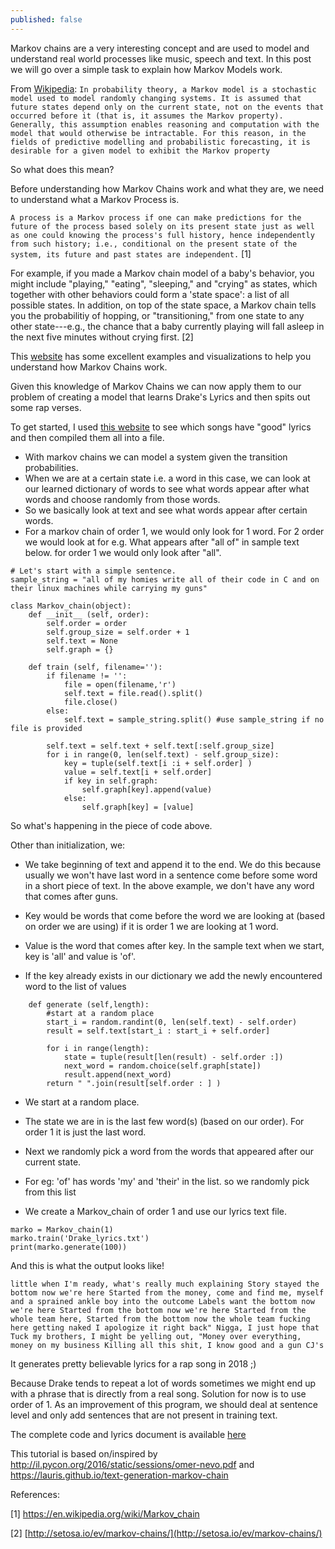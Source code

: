 ```yaml
---
published: false
---
```


Markov chains are a very interesting concept and are used to model and understand real world processes like music, speech and text. In this post we will go over a simple task to explain how Markov Models work.

From [Wikipedia](https://en.wikipedia.org/wiki/Markov_model):
`In probability theory, a Markov model is a stochastic model used to model randomly changing systems. It is assumed that future states depend only on the current state, not on the events that occurred before it (that is, it assumes the Markov property). Generally, this assumption enables reasoning and computation with the model that would otherwise be intractable. For this reason, in the fields of predictive modelling and probabilistic forecasting, it is desirable for a given model to exhibit the Markov property`

So what does this mean?

Before understanding how Markov Chains work and what they are, we need to understand what a Markov Process is.

`A process is a Markov process if one can make predictions for the future of the process based solely on its present state just as well as one could knowing the process's full history, hence independently from such history; i.e., conditional on the present state of the system, its future and past states are independent.` [1] 

 For example, if you made a Markov chain model of a baby's behavior, you might include "playing," "eating", "sleeping," and "crying" as states, which together with other behaviors could form a 'state space': a list of all possible states. In addition, on top of the state space, a Markov chain tells you the probabilitiy of hopping, or "transitioning," from one state to any other state---e.g., the chance that a baby currently playing will fall asleep in the next five minutes without crying first. [2]


This [website](http://setosa.io/ev/markov-chains/) has some excellent examples and visualizations to help you understand how Markov Chains work.

Given this knowledge of Markov Chains we can now apply them to our problem of creating a model that learns Drake's Lyrics and then spits out some rap verses.

To get started, I used [this website](https://www.axs.com/drake-s-5-best-lyrics-verses-56089) to see which songs have "good" lyrics and then compiled them all into a file.

- With markov chains we can model a system given the transition probabilities. 
- When we are at a certain state i.e. a word in this case, we can look at our learned dictionary of words to see what words appear after what words and choose randomly from those words.
- So we basically look at text and see what words appear after certain words.
- For a markov chain of order 1, we would only look for 1 word. For 2 order we would look at for e.g. What appears after "all of" in sample text below. for order 1 we would only look after "all".

```
# Let's start with a simple sentence.
sample_string = "all of my homies write all of their code in C and on their linux machines while carrying my guns"
```
```
class Markov_chain(object):
    def __init__ (self, order):
        self.order = order
        self.group_size = self.order + 1
        self.text = None
        self.graph = {}
        
    def train (self, filename=''):
        if filename != '':
            file = open(filename,'r')
            self.text = file.read().split()
            file.close()
        else:
            self.text = sample_string.split() #use sample_string if no file is provided
        
        self.text = self.text + self.text[:self.group_size] 
        for i in range(0, len(self.text) - self.group_size):
            key = tuple(self.text[i :i + self.order] )
            value = self.text[i + self.order]
            if key in self.graph:
                self.graph[key].append(value)
            else:
                self.graph[key] = [value]
```
So what's happening in the piece of code above.

Other than initialization, we:

- We take beginning of text and append it to the end. We do this because usually we won't have last word in a sentence come before some word in a short piece of text. In the above example, we
don't have any word that comes after guns. 

- Key would be words that come before the word we are looking at (based on order we are using) if it is order 1 we are looking at 1 word.

- Value is the word that comes after key. In the sample text when we start, key is 'all' and value is 'of'.

- If the key already exists in our dictionary we add the newly encountered word to the list of values

```
    def generate (self,length):
        #start at a random place 
        start_i = random.randint(0, len(self.text) - self.order)
        result = self.text[start_i : start_i + self.order]
        
        for i in range(length):
            state = tuple(result[len(result) - self.order :])
            next_word = random.choice(self.graph[state])
            result.append(next_word)
        return " ".join(result[self.order : ] )
```

- We start at a random place.

- The state we are in is the last few word(s) (based on our order). For order 1 it is just the last word.

- Next we randomly pick a word from the words that appeared after our current state.

- For eg: 'of' has words 'my' and 'their' in the list. so we randomly pick from this list

- We create a Markov_chain of order 1 and use our lyrics text file.
```
marko = Markov_chain(1)
marko.train('Drake_lyrics.txt')
print(marko.generate(100))
```

And this is what the output looks like!

`
little when I'm ready, what's really much explaining Story stayed the bottom now we're here Started from the money, come and find me, myself and a sprained ankle boy into the outcome Labels want the bottom now we're here Started from the bottom now we're here Started from the whole team here, Started from the bottom now the whole team fucking here getting naked I apologize it right back" Nigga, I just hope that Tuck my brothers, I might be yelling out, "Money over everything, money on my business Killing all this shit, I know good and a gun CJ's
`

It generates pretty believable lyrics for a rap song in 2018 ;) 

Because Drake tends to repeat a lot of words sometimes we might end up with a phrase that is directly from a real song. Solution for now is to use order of 1. As an improvement of this program, we should deal at sentence level and only add sentences that are not present in training text.

The complete code and lyrics document is available [here](https://github.com/harpreetsingh91)

This tutorial is based on/inspired by http://il.pycon.org/2016/static/sessions/omer-nevo.pdf
and https://lauris.github.io/text-generation-markov-chain


References:

[1] https://en.wikipedia.org/wiki/Markov_chain 

[2] [http://setosa.io/ev/markov-chains/](http://setosa.io/ev/markov-chains/)


